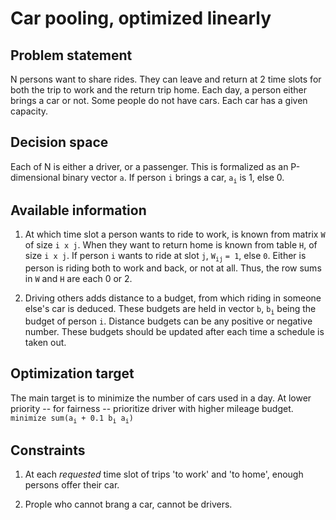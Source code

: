 # Car pooling, optimized linearly

## Problem statement

N persons want to share rides.
They can leave and return at 2 time slots for both the trip to work and the return trip home.
Each day, a person either brings a car or not.
Some people do not have cars.
Each car has a given capacity.

## Decision space

Each of N is either a driver, or a passenger.
This is formalized as an P-dimensional binary vector `a`.
If person `i` brings a car, `a`<sub>`i`</sub> is 1, else 0.

## Available information

1. At which time slot a person wants to ride to work,
is known from matrix `W` of size `i x j`.
When they want to return home is known from table `H`, of size `i x j`.
If person `i` wants to ride at slot `j`, `W`<sub>`ij`</sub> `= 1`, else `0`.
Either is person is riding both to work and back, or not at all.
Thus, the row sums in `W` and `H` are each 0 or 2.

2. Driving others adds distance to a budget, from which riding in someone else's car is deduced.
These budgets are held in vector `b`, `b`<sub>`i`</sub> being the budget of person `i`.
Distance budgets can be any positive or negative number.
These budgets should be updated after each time a schedule is taken out.

## Optimization target

The main target is to minimize the number of cars used in a day.
At lower priority -- for fairness -- prioritize driver with higher mileage budget.
`minimize sum(a`<sub>`i`</sub>` + 0.1 b`<sub>`i`</sub>` a`<sub>`i`</sub>`)`

## Constraints

1. At each *requested* time slot of trips 'to work' and 'to home', enough persons offer their car.

2. Prople who cannot brang a car, cannot be drivers.
